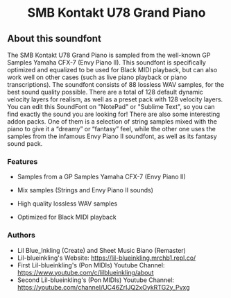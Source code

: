 <h1 align="center">SMB Kontakt U78 Grand Piano</h1>

## About this soundfont

The SMB Kontakt U78 Grand Piano is sampled from the well-known GP Samples Yamaha CFX-7 (Envy Piano II). This soundfont is specifically optimized and equalized to be used for Black MIDI playback, but can also work well on other cases (such as live piano playback or piano transcriptions). The soundfont consists of 88 lossless WAV samples, for the best sound quality possible. There are a total of 128 default dynamic velocity layers for realism, as well as a preset pack with 128 velocity layers. You can edit this SoundFont on "NotePad" or "Sublime Text", so you can find exactly the sound you are looking for! There are also some interesting addon packs. One of them is a selection of string samples mixed with the piano to give it a “dreamy” or “fantasy” feel, while the other one uses the samples from the infamous Envy Piano II soundfont, as well as its fantasy sound pack.

### Features

- Samples from a GP Samples Yamaha CFX-7 (Envy Piano II)

- Mix samples (Strings and Envy Piano II sounds)

- High quality lossless WAV samples

- Optimized for Black MIDI playback

### Authors

- Lil Blue_Inkling (Create) and Sheet Music Biano (Remaster)
- Lil-blueinkling's Website: https://lil-blueinkling.mrchb1.repl.co/
- First Lil-blueinkling's (Pon MIDIs) Youtube Channel: https://www.youtube.com/c/lilblueinkling/about
- Second Lil-blueinkling's (Pon MIDIs) Youtube Channel: https://youtube.com/channel/UC46ZrIJQ2xOykRTG2y_Pvxg
